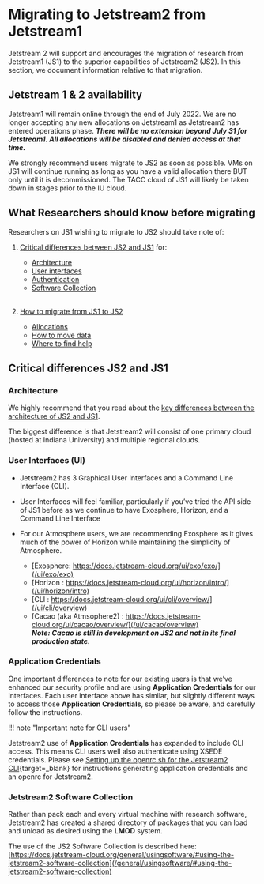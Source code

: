 # Migrating to Jetstream2 from Jetstream1

Jetstream 2 will support and encourages the migration of research from Jetstream1 (JS1) to the superior capabilities of Jetstream2 (JS2).
In this section, we document information relative to that migration.

## Jetstream 1 & 2 availability

Jetstream1 will remain online through the end of July 2022. We are no longer accepting any new allocations on Jetstream1 as Jetstream2 has entered operations phase. ***There will be no extension beyond July 31 for Jetstream1. All allocations will be disabled and denied access at that time.***

We strongly recommend users migrate to JS2 as soon as possible. VMs on JS1 will continue running as long as you have a valid allocation there BUT only until it is decommissioned. The TACC cloud of JS1 will likely be taken down in stages prior to the IU cloud.

## What Researchers should know before migrating

Researchers on JS1 wishing to migrate to JS2 should take note of:

1. [Critical differences between JS2 and JS1](#CriticalDifferences) for:
    * [Architecture](#Architecture)
    * [User interfaces](#UI)
    * [Authentication](#ApplicationCredentials)
    * [Software Collection](#SoftwareCollection) </br><br>

2. [How to migrate from JS1 to JS2](migration_overview.md)
    * [Allocations](/migration/how_to_migrate/#Allocations)
    * [How to move data](/migration/how_to_migrate/#MoveData)
    * [Where to find help](/migration/how_to_migrate/#GetHelp)

## Critical differences JS2 and JS1 <a name="CriticalDifferences"></a>

### Architecture <a name="Architecture"></a>

We highly recommend that you read about the [key differences between the architecture of JS2 and JS1](/overview/keydiff/#key-differences-between-jetstream1-and-jetstream2).

The biggest difference is that Jetstream2 will consist of one primary cloud (hosted at Indiana University) and multiple regional clouds.

### User Interfaces (UI)<a name="UI"></a>

* Jetstream2 has 3 Graphical User Interfaces and a Command Line Interface (CLI).
* User Interfaces will feel familiar, particularly if you’ve tried the API side of JS1 before as we continue to have Exosphere, Horizon, and a Command Line Interface
* For our Atmosphere users, we are recommending Exosphere as it gives much of the power of Horizon while maintaining the simplicity of Atmosphere.

    * [Exosphere: https://docs.jetstream-cloud.org/ui/exo/exo/](/ui/exo/exo)
    * [Horizon : https://docs.jetstream-cloud.org/ui/horizon/intro/](/ui/horizon/intro)
    * [CLI : https://docs.jetstream-cloud.org/ui/cli/overview/](/ui/cli/overview)
    * [Cacao (aka Atmsophere2) : https://docs.jetstream-cloud.org/ui/cacao/overview/](/ui/cacao/overview) </br> ***Note: Cacao is still in development on JS2 and not in its final production state.***


### Application Credentials<a name="ApplicationCredentials"></a>
One important differences to note for our existing users is that we’ve enhanced our security profile and are using **Application Credentials** for our interfaces. Each user interface above has similar, but slightly different ways to access those **Application Credentials**, so please be aware, and carefully follow the instructions.

!!! note "Important note for CLI users"

Jetstream2 use of **Application Credentials** has expanded to include CLI access. This means CLI users well also authenticate using XSEDE credentials. Please see [Setting up the openrc.sh for the Jetstream2 CLI](/ui/cli/openrc){target=_blank} for instructions generating application credentials and an openrc for Jetstream2.


### Jetstream2 Software Collection<a name="SoftwareCollection"></a>
Rather than pack each and every virtual machine with research software, Jetstream2 has created a shared directory of packages that you can load and unload as desired using the **LMOD** system.

The use of the JS2 Software Collection is described here:</br>
[https://docs.jetstream-cloud.org/general/usingsoftware/#using-the-jetstream2-software-collection](/general/usingsoftware/#using-the-jetstream2-software-collection)
